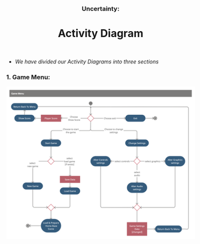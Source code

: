 <br />
<p align="center">
  
  <h3 align="center">Uncertainty:</h3>

  <h1 align="center"> Activity Diagram </h1>
    
<p h2 align="center">
<br />

* *We have divided our Activity Diagrams into three sections*

### 1. Game Menu:   
![Game menu pic](Activity_Diagram_Pictures/Menu_Activity_Diagram.png)
